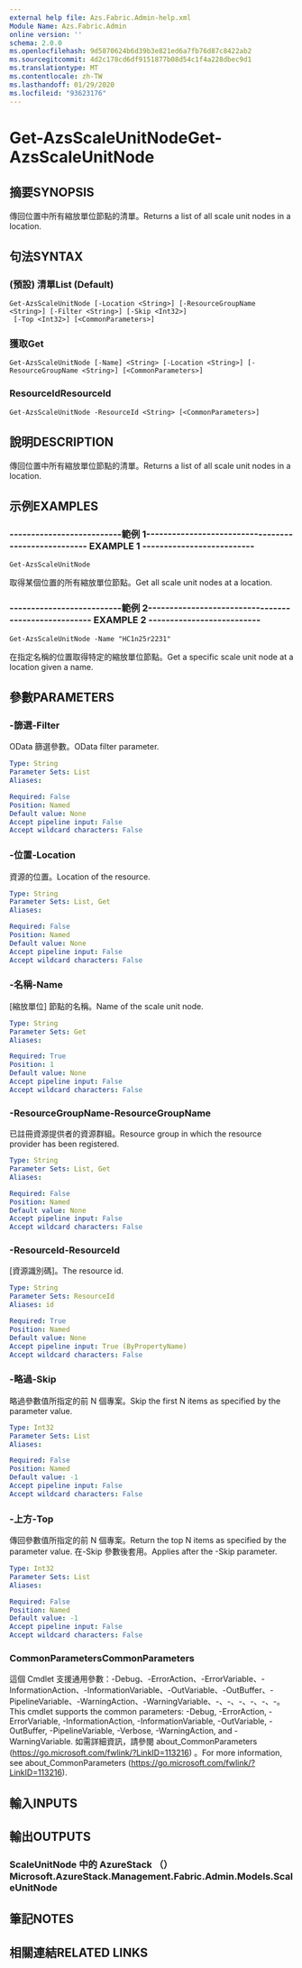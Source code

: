 ```yaml
---
external help file: Azs.Fabric.Admin-help.xml
Module Name: Azs.Fabric.Admin
online version: ''
schema: 2.0.0
ms.openlocfilehash: 9d5870624b6d39b3e821ed6a7fb76d87c8422ab2
ms.sourcegitcommit: 4d2c178cd6df9151877b08d54c1f4a228dbec9d1
ms.translationtype: MT
ms.contentlocale: zh-TW
ms.lasthandoff: 01/29/2020
ms.locfileid: "93623176"
---
```

# <span data-ttu-id="b8ca7-101">Get-AzsScaleUnitNode</span><span class="sxs-lookup"><span data-stu-id="b8ca7-101">Get-AzsScaleUnitNode</span></span>

## <span data-ttu-id="b8ca7-102">摘要</span><span class="sxs-lookup"><span data-stu-id="b8ca7-102">SYNOPSIS</span></span>
<span data-ttu-id="b8ca7-103">傳回位置中所有縮放單位節點的清單。</span><span class="sxs-lookup"><span data-stu-id="b8ca7-103">Returns a list of all scale unit nodes in a location.</span></span>

## <span data-ttu-id="b8ca7-104">句法</span><span class="sxs-lookup"><span data-stu-id="b8ca7-104">SYNTAX</span></span>

### <span data-ttu-id="b8ca7-105"> (預設) 清單</span><span class="sxs-lookup"><span data-stu-id="b8ca7-105">List (Default)</span></span>
```
Get-AzsScaleUnitNode [-Location <String>] [-ResourceGroupName <String>] [-Filter <String>] [-Skip <Int32>]
 [-Top <Int32>] [<CommonParameters>]
```

### <span data-ttu-id="b8ca7-106">獲取</span><span class="sxs-lookup"><span data-stu-id="b8ca7-106">Get</span></span>
```
Get-AzsScaleUnitNode [-Name] <String> [-Location <String>] [-ResourceGroupName <String>] [<CommonParameters>]
```

### <span data-ttu-id="b8ca7-107">ResourceId</span><span class="sxs-lookup"><span data-stu-id="b8ca7-107">ResourceId</span></span>
```
Get-AzsScaleUnitNode -ResourceId <String> [<CommonParameters>]
```

## <span data-ttu-id="b8ca7-108">說明</span><span class="sxs-lookup"><span data-stu-id="b8ca7-108">DESCRIPTION</span></span>
<span data-ttu-id="b8ca7-109">傳回位置中所有縮放單位節點的清單。</span><span class="sxs-lookup"><span data-stu-id="b8ca7-109">Returns a list of all scale unit nodes in a location.</span></span>

## <span data-ttu-id="b8ca7-110">示例</span><span class="sxs-lookup"><span data-stu-id="b8ca7-110">EXAMPLES</span></span>

### <span data-ttu-id="b8ca7-111">--------------------------範例 1--------------------------</span><span class="sxs-lookup"><span data-stu-id="b8ca7-111">-------------------------- EXAMPLE 1 --------------------------</span></span>
```
Get-AzsScaleUnitNode
```

<span data-ttu-id="b8ca7-112">取得某個位置的所有縮放單位節點。</span><span class="sxs-lookup"><span data-stu-id="b8ca7-112">Get all scale unit nodes at a location.</span></span>

### <span data-ttu-id="b8ca7-113">--------------------------範例 2--------------------------</span><span class="sxs-lookup"><span data-stu-id="b8ca7-113">-------------------------- EXAMPLE 2 --------------------------</span></span>
```
Get-AzsScaleUnitNode -Name "HC1n25r2231"
```

<span data-ttu-id="b8ca7-114">在指定名稱的位置取得特定的縮放單位節點。</span><span class="sxs-lookup"><span data-stu-id="b8ca7-114">Get a specific scale unit node at a location given a name.</span></span>

## <span data-ttu-id="b8ca7-115">參數</span><span class="sxs-lookup"><span data-stu-id="b8ca7-115">PARAMETERS</span></span>

### <span data-ttu-id="b8ca7-116">-篩選</span><span class="sxs-lookup"><span data-stu-id="b8ca7-116">-Filter</span></span>
<span data-ttu-id="b8ca7-117">OData 篩選參數。</span><span class="sxs-lookup"><span data-stu-id="b8ca7-117">OData filter parameter.</span></span>

```yaml
Type: String
Parameter Sets: List
Aliases: 

Required: False
Position: Named
Default value: None
Accept pipeline input: False
Accept wildcard characters: False
```

### <span data-ttu-id="b8ca7-118">-位置</span><span class="sxs-lookup"><span data-stu-id="b8ca7-118">-Location</span></span>
<span data-ttu-id="b8ca7-119">資源的位置。</span><span class="sxs-lookup"><span data-stu-id="b8ca7-119">Location of the resource.</span></span>

```yaml
Type: String
Parameter Sets: List, Get
Aliases: 

Required: False
Position: Named
Default value: None
Accept pipeline input: False
Accept wildcard characters: False
```

### <span data-ttu-id="b8ca7-120">-名稱</span><span class="sxs-lookup"><span data-stu-id="b8ca7-120">-Name</span></span>
<span data-ttu-id="b8ca7-121">[縮放單位] 節點的名稱。</span><span class="sxs-lookup"><span data-stu-id="b8ca7-121">Name of the scale unit node.</span></span>

```yaml
Type: String
Parameter Sets: Get
Aliases: 

Required: True
Position: 1
Default value: None
Accept pipeline input: False
Accept wildcard characters: False
```

### <span data-ttu-id="b8ca7-122">-ResourceGroupName</span><span class="sxs-lookup"><span data-stu-id="b8ca7-122">-ResourceGroupName</span></span>
<span data-ttu-id="b8ca7-123">已註冊資源提供者的資源群組。</span><span class="sxs-lookup"><span data-stu-id="b8ca7-123">Resource group in which the resource provider has been registered.</span></span>

```yaml
Type: String
Parameter Sets: List, Get
Aliases: 

Required: False
Position: Named
Default value: None
Accept pipeline input: False
Accept wildcard characters: False
```

### <span data-ttu-id="b8ca7-124">-ResourceId</span><span class="sxs-lookup"><span data-stu-id="b8ca7-124">-ResourceId</span></span>
<span data-ttu-id="b8ca7-125">[資源識別碼]。</span><span class="sxs-lookup"><span data-stu-id="b8ca7-125">The resource id.</span></span>

```yaml
Type: String
Parameter Sets: ResourceId
Aliases: id

Required: True
Position: Named
Default value: None
Accept pipeline input: True (ByPropertyName)
Accept wildcard characters: False
```

### <span data-ttu-id="b8ca7-126">-略過</span><span class="sxs-lookup"><span data-stu-id="b8ca7-126">-Skip</span></span>
<span data-ttu-id="b8ca7-127">略過參數值所指定的前 N 個專案。</span><span class="sxs-lookup"><span data-stu-id="b8ca7-127">Skip the first N items as specified by the parameter value.</span></span>

```yaml
Type: Int32
Parameter Sets: List
Aliases: 

Required: False
Position: Named
Default value: -1
Accept pipeline input: False
Accept wildcard characters: False
```

### <span data-ttu-id="b8ca7-128">-上方</span><span class="sxs-lookup"><span data-stu-id="b8ca7-128">-Top</span></span>
<span data-ttu-id="b8ca7-129">傳回參數值所指定的前 N 個專案。</span><span class="sxs-lookup"><span data-stu-id="b8ca7-129">Return the top N items as specified by the parameter value.</span></span>
<span data-ttu-id="b8ca7-130">在-Skip 參數後套用。</span><span class="sxs-lookup"><span data-stu-id="b8ca7-130">Applies after the -Skip parameter.</span></span>

```yaml
Type: Int32
Parameter Sets: List
Aliases: 

Required: False
Position: Named
Default value: -1
Accept pipeline input: False
Accept wildcard characters: False
```

### <span data-ttu-id="b8ca7-131">CommonParameters</span><span class="sxs-lookup"><span data-stu-id="b8ca7-131">CommonParameters</span></span>
<span data-ttu-id="b8ca7-132">這個 Cmdlet 支援通用參數：-Debug、-ErrorAction、-ErrorVariable、-InformationAction、-InformationVariable、-OutVariable、-OutBuffer、-PipelineVariable、-WarningAction、-WarningVariable、-、-、-、-、-、-。</span><span class="sxs-lookup"><span data-stu-id="b8ca7-132">This cmdlet supports the common parameters: -Debug, -ErrorAction, -ErrorVariable, -InformationAction, -InformationVariable, -OutVariable, -OutBuffer, -PipelineVariable, -Verbose, -WarningAction, and -WarningVariable.</span></span> <span data-ttu-id="b8ca7-133">如需詳細資訊，請參閱 about_CommonParameters (https://go.microsoft.com/fwlink/?LinkID=113216) 。</span><span class="sxs-lookup"><span data-stu-id="b8ca7-133">For more information, see about_CommonParameters (https://go.microsoft.com/fwlink/?LinkID=113216).</span></span>

## <span data-ttu-id="b8ca7-134">輸入</span><span class="sxs-lookup"><span data-stu-id="b8ca7-134">INPUTS</span></span>

## <span data-ttu-id="b8ca7-135">輸出</span><span class="sxs-lookup"><span data-stu-id="b8ca7-135">OUTPUTS</span></span>

### <span data-ttu-id="b8ca7-136">ScaleUnitNode 中的 AzureStack （）</span><span class="sxs-lookup"><span data-stu-id="b8ca7-136">Microsoft.AzureStack.Management.Fabric.Admin.Models.ScaleUnitNode</span></span>

## <span data-ttu-id="b8ca7-137">筆記</span><span class="sxs-lookup"><span data-stu-id="b8ca7-137">NOTES</span></span>

## <span data-ttu-id="b8ca7-138">相關連結</span><span class="sxs-lookup"><span data-stu-id="b8ca7-138">RELATED LINKS</span></span>


